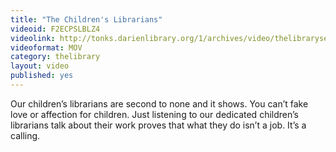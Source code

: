 ```yaml
---
title: "The Children's Librarians"
videoid: F2ECPSLBLZ4
videolink: http://tonks.darienlibrary.org/1/archives/video/thelibraryseries/s01e17-tl-the_childrens_librarians.mov
videoformat: MOV
category: thelibrary
layout: video
published: yes
---
```


Our children’s librarians are second to none and it shows. You can’t fake love or affection for children. Just listening to our dedicated children’s librarians talk about their work proves that what they do isn’t a job. It’s a calling.
